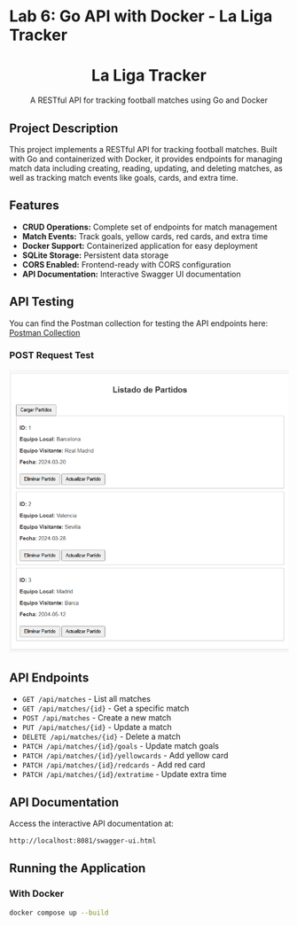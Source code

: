# Lab 6: Go API with Docker - La Liga Tracker

<div align="center">
  <h1>La Liga Tracker</h1>
  <p>
    A RESTful API for tracking football matches using Go and Docker
  </p>
</div>

## Project Description

This project implements a RESTful API for tracking football matches. Built with Go and containerized with Docker, it provides endpoints for managing match data including creating, reading, updating, and deleting matches, as well as tracking match events like goals, cards, and extra time.

## Features

- **CRUD Operations:** Complete set of endpoints for match management
- **Match Events:** Track goals, yellow cards, red cards, and extra time
- **Docker Support:** Containerized application for easy deployment
- **SQLite Storage:** Persistent data storage
- **CORS Enabled:** Frontend-ready with CORS configuration
- **API Documentation:** Interactive Swagger UI documentation

## API Testing

You can find the Postman collection for testing the API endpoints here:
[Postman Collection](https://fernandohernandez-4170971.postman.co/workspace/Fernando-Hernandez's-Workspace~5ebfdd38-b11b-4507-82dd-b9324e34cfa7/collection/43568958-988e5f50-eee8-427a-b2ed-751faae460cc?action=share&creator=43568958)

### POST Request Test
![POST Request Test](https://github.com/FerAHMz/lab6/blob/main/Images/Prueba%20post.png)

## API Endpoints

- `GET /api/matches` - List all matches
- `GET /api/matches/{id}` - Get a specific match
- `POST /api/matches` - Create a new match
- `PUT /api/matches/{id}` - Update a match
- `DELETE /api/matches/{id}` - Delete a match
- `PATCH /api/matches/{id}/goals` - Update match goals
- `PATCH /api/matches/{id}/yellowcards` - Add yellow card
- `PATCH /api/matches/{id}/redcards` - Add red card
- `PATCH /api/matches/{id}/extratime` - Update extra time

## API Documentation
Access the interactive API documentation at:
```bash
http://localhost:8081/swagger-ui.html
```

## Running the Application

### With Docker
```bash
docker compose up --build
```